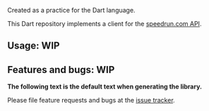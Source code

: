Created as a practice for the Dart language.

This Dart repository implements a client for the [speedrun.com API](https://github.com/speedruncomorg/api).

## Usage: WIP

## Features and bugs: WIP

**The following text is the default text when generating the library.**

Please file feature requests and bugs at the [issue tracker][tracker].

[tracker]: http://example.com/issues/replaceme
